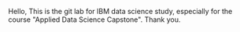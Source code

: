Hello, This is the git lab for IBM data science study, especially for the course "Applied Data Science Capstone". Thank you. 
